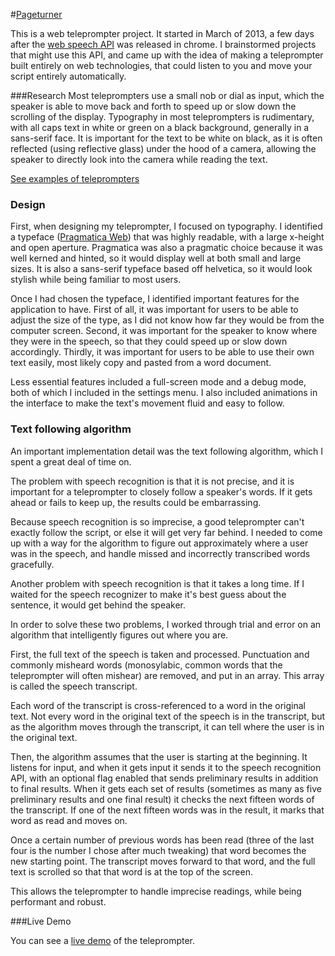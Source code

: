 #[Pageturner](http://twp.io/teleprompter/)

This is a web teleprompter project. It started in March of 2013, a few days after the [web speech API](http://updates.html5rocks.com/2013/01/Voice-Driven-Web-Apps-Introduction-to-the-Web-Speech-API) was released in chrome. I brainstormed projects that might use this API, and came up with the idea of making a teleprompter built entirely on web technologies, that could listen to you and move your script entirely automatically.

###Research
Most teleprompters use a small nob or dial as input, which the speaker is able to move back and forth to speed up or slow down the scrolling of the display. Typography in most teleprompters is rudimentary, with all caps text in white or green on a black background, generally in a sans-serif face. It is important for the text to be white on black, as it is often reflected (using reflective glass) under the hood of a camera, allowing the speaker to directly look into the camera while reading the text.

[See examples of teleprompters](https://www.google.com/search?q=teleprompter+images&safe=off&espv=2&biw=1280&bih=701&source=lnms&tbm=isch&sa=X&ei=pNcZVcDEB8mBU6D7gfgM&ved=0CAYQ_AUoAQ#safe=off&tbm=isch&q=teleprompter)

### Design
First, when designing my teleprompter, I focused on typography. I identified a typeface ([Pragmatica Web](https://typekit.com/fonts/pragmatica-web)) that was highly readable, with a large x-height and open aperture. Pragmatica was also a pragmatic choice because it was well kerned and hinted, so it would display well at both small and large sizes. It is also a sans-serif typeface based off helvetica, so it would look stylish while being familiar to most users.

Once I had chosen the typeface, I identified important features for the application to have. First of all, it was important for users to be able to adjust the size of the type, as I did not know how far they would be from the computer screen. Second, it was important for the speaker to know where they were in the speech, so that they could speed up or slow down accordingly. Thirdly, it was important for users to be able to use their own text easily, most likely copy and pasted from a word document.

Less essential features included a full-screen mode and a debug mode, both of which I included in the settings menu. I also included animations in the interface to make the text's movement fluid and easy to follow.

### Text following algorithm

An important implementation detail was the text following algorithm, which I spent a great deal of time on.

The problem with speech recognition is that it is not  precise, and it is important for a teleprompter to closely follow a speaker's words. If it gets ahead or fails to keep up, the results could be embarrassing.

Because speech recognition is so imprecise, a good teleprompter can't exactly follow the script, or else it will get very far behind. I needed to come up with a way for the algorithm to figure out approximately where a user was in the speech, and handle missed and incorrectly transcribed words gracefully.

Another problem with speech recognition is that it takes a long time. If I waited for the speech recognizer to make it's best guess about the sentence, it would get behind the speaker.

In order to solve these two problems, I worked through trial and error on an algorithm that intelligently figures out where you are.

First, the full text of the speech is taken and processed. Punctuation and commonly misheard words (monosylabic, common words that the teleprompter will often mishear) are removed, and put in an array. This array is called the speech transcript.

Each word of the transcript is cross-referenced to a word in the original text. Not every word in the original text of the speech is in the transcript, but as the algorithm moves through the transcript, it can tell where the user is in the original text.

Then, the algorithm assumes that the user is starting at the beginning. It listens for input, and when it gets input it sends it to the speech recognition API, with an optional flag enabled that sends preliminary results in addition to final results. When it gets each set of results (sometimes as many as five preliminary results and one final result) it checks the next fifteen words of the transcript. If one of the next fifteen words was in the result, it marks that word as read and moves on.

Once a certain number of previous words has been read (three of the last four is the number I chose after much tweaking) that word becomes the new starting point. The transcript moves forward to that word, and the full text is scrolled so that that word is at the top of the screen.

This allows the teleprompter to handle imprecise readings, while being performant and robust.

###Live Demo

You can see a [live demo](http://twp.io/teleprompter/) of the teleprompter.
